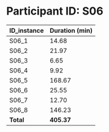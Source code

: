 # Participant ID: S06


| ID_instance | Duration (min)  |
|-------------|--------|
| S06_1       | 14.68  |
| S06_2       | 21.97  |
| S06_3       | 6.65   |
| S06_4       | 9.92   |
| S06_5       | 168.67 |
| S06_6       | 25.55  |
| S06_7       | 12.70  |
| S06_8       | 146.23 |
| **Total**   | **405.37** |

